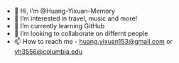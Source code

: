 - 👋 Hi, I’m @Huang-Yixuan-Memory
- 👀 I’m interested in travel, music and more!
- 🌱 I’m currently learning GitHub
- 💞️ I’m looking to collaborate on differnt people
- 📫 How to reach me 
      - huang.yixuan153@gmail.com
      or yh3556@columbia.edu

<!---
Huang-Yixuan-Memory/Huang-Yixuan-Memory is a ✨ special ✨ repository because its `README.md` (this file) appears on your GitHub profile.
You can click the Preview link to take a look at your changes.
--->
